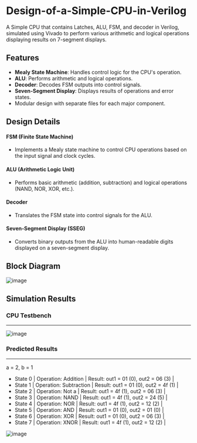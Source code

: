 # Design-of-a-Simple-CPU-in-Verilog
A Simple CPU that contains Latches, ALU, FSM, and decoder in Verilog, simulated using Vivado to perform various arithmetic and logical operations displaying results on 7-segment displays.

## Features
- **Mealy State Machine**: Handles control logic for the CPU's operation.
- **ALU**: Performs arithmetic and logical operations.
- **Decoder**: Decodes FSM outputs into control signals.
- **Seven-Segment Display**: Displays results of operations and error states.
- Modular design with separate files for each major component.

## Design Details 

#### FSM (Finite State Machine)
- Implements a Mealy state machine to control CPU operations based on the input signal and clock cycles.

#### ALU (Arithmetic Logic Unit)
- Performs basic arithmetic (addition, subtraction) and logical operations (NAND, NOR, XOR, etc.).

#### Decoder
- Translates the FSM state into control signals for the ALU.

#### Seven-Segment Display (SSEG)
- Converts binary outputs from the ALU into human-readable digits displayed on a seven-segment display.

## Block Diagram ##
![image](https://github.com/user-attachments/assets/b1616a6f-4d52-4547-9411-f2588862c927)


## Simulation Results

### CPU Testbench ###
_____________________
![image](https://github.com/user-attachments/assets/f610f1e9-f08e-4b80-96b7-f8f26a6ebdaa)
### Predicted Results ###
_________________________
a = 2, b = 1
- State 0 | Operation: Addition    | Result: out1 = 01 (0), out2 = 06 (3) |
- State 1 | Operation: Subtraction | Result: out1 = 01 (0), out2 = 4f (1) |
- State 2 | Operation: Not a       | Result: out1 = 4f (1), out2 = 06 (3) |
- State 3 | Operation: NAND        | Result: out1 = 4f (1), out2 = 24 (5) |
- State 4 | Operation: NOR         | Result: out1 = 4f (1), out2 = 12 (2) |
- State 5 | Operation: AND         | Result: out1 = 01 (0), out2 = 01 (0) |
- State 6 | Operation: XOR         | Result: out1 = 01 (0), out2 = 06 (3) |
- State 7 | Operation: XNOR        | Result: out1 = 4f (1), out2 = 12 (2) |
  
![image](https://github.com/user-attachments/assets/2200b3b1-ec0c-44e0-ab00-9f15b2f4a598)

